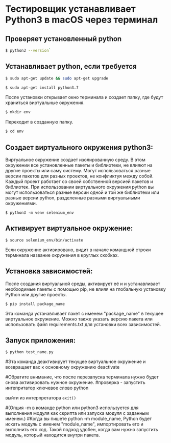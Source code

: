 # Тестировщик устанавливает Python3 в macOS через терминал

## Проверяет установленный python
```sh
$ python3 --version`
```

## Устанавливает python, если требуется

```sh
$ sudo apt-get update && sudo apt-get upgrade
```

```sh
$ sudo apt-get install python3.7
```

После установки открывает окно терминала и создает папку, где будут храниться виртуальные окружения.

```sh
$ mkdir env
```

Переходит в созданную папку.
```sh
$ cd env
```

## Создает виртуального окружения python3:
Виртуальное окружение создает изолированную среду. 
В этом окружении все установленные пакеты и библиотеки, не влияют на другие проекты или саму систему. 
Могут использоваться разные версии пакетов для разных проектов, не конфликтуя между собой. 
Каждый проект работает со своей собственной версией пакетов и библиотек.
При использовании виртуального окружения python вы могут использоваться разные версии одной и той же библиотеки или разные версии python, разделенные разными виртуальными окружениями.

`$ python3 -m venv selenium_env`


## Активирует виртуальное окружение:

`$ source selenium_env/bin/activate`

Если окружение активировано, видит в начале командной строки терминала название окружения в круглых скобках. 

## Установка зависимостей:
После создания виртуальной среды,  активирует её и и устанавливает необходимые пакеты с помощью pip, не влияя на глобальную установку Python или другие проекты.

`$ pip install package_name`

Эта команда устанавливает пакет с именем "package_name" в текущее виртуальное окружение. 
Можно также указать версию пакета или использовать файл requirements.txt для установки всех зависимостей.

## Запуск приложения:
`$ python test_name.py`



#Эта команда деактивирует текущее виртуальное окружение и возвращает вас к основному окружению
deactivate

#Обратите внимание, что после перезапуска терминала нужно будет снова активировать нужное окружение.
#проверка - запустить интепритатор ключевое слово python

выйти из интерпретатора
`exit()`  


#(Опция -m в команде python или python3 используется для выполнения модуля как скрипта или запуска модуля с заданным именем.)
#Когда вы пишете python -m module_name, Python будет искать модуль с именем "module_name", импортировать его и выполнить его код. Такой подход удобен, когда вам нужно запустить модуль, который находится внутри пакета.
